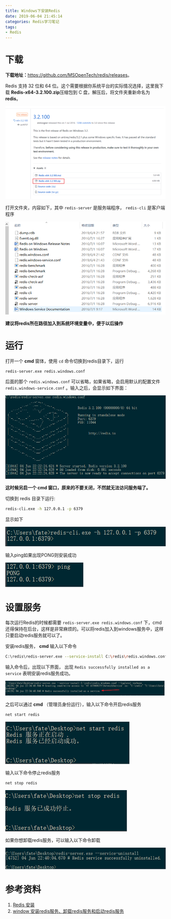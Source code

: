 ```yaml
---
title: Windows下安装Redis
date: 2019-06-04 21:45:14
categories: Redis学习笔记
tags:
- Redis
---
```


# 下载

**下载地址：**<https://github.com/MSOpenTech/redis/releases>。

Redis 支持 32 位和 64 位。这个需要根据你系统平台的实际情况选择，这里我下载 **Redis-x64-3.2.100.zip**压缩包到 C 盘，解压后，将文件夹重新命名为 **redis**。

![1559657324563](Windows下安装Redis/1559657324563.png)

<!--more-->

打开文件夹，内容如下，其中 `redis-server` 是服务端程序， `redis-cli` 是客户端程序

![1559657409307](Windows下安装Redis/1559657409307.png)

**建议将redis所在路径加入到系统环境变量中，便于以后操作**

# 运行

打开一个 **cmd** 窗体，使用 `cd` 命令切换到redis目录下，运行

```bash
redis-server.exe redis.windows.conf
```

后面的那个 `redis.windows.conf`  可以省略，如果省略，会启用默认的配置文件 `redis.windows-service.conf` 。输入之后，会显示如下界面：

![1559658168232](Windows下安装Redis/1559658168232.png)

**这时候另启一个 cmd 窗口，原来的不要关闭，不然就无法访问服务端了。**

切换到 redis 目录下运行:

```sh
redis-cli.exe -h 127.0.0.1 -p 6379
```

显示如下

![1559658340653](Windows下安装Redis/1559658340653.png)

输入ping如果出现PONG则安装成功

![1559658392718](Windows下安装Redis/1559658392718.png)

# 设置服务

每次运行Redis的时候都需要 `redis-server.exe redis.windows.conf` 下，cmd还得保持在后台，这样是非常麻烦的。可以将redis加入到windows服务中，这样只要启动redis服务就可以了。

安装redis服务， **cmd** 输入以下命令

```bash
C:\redis\redis-server.exe --service-install C:\redis\redis.windows.conf --loglevel verbose  
```

输入命令后，出现以下界面， 出现 `Redis successfully installed as a service` 表明安装redis服务成功。

![1559658962556](Windows下安装Redis/1559658962556.png)

之后可以通过 **cmd** （管理员身份运行），输入以下命令开启redis服务

```bash
net start redis
```

![1559659104404](Windows下安装Redis/1559659104404.png)

输入以下命令停止redis服务

```bash
net stop redis
```

![1559659163242](Windows下安装Redis/1559659163242.png)

如果你想卸载redis服务，可以输入以下命令卸载

![1559659214015](Windows下安装Redis/1559659214015.png)



# 参考资料

1. [Redis 安装](https://www.runoob.com/redis/redis-install.html)
2. [window 安装redis服务、卸载redis服务和启动redis服务](https://www.cnblogs.com/guzhanyu/p/8947940.html)